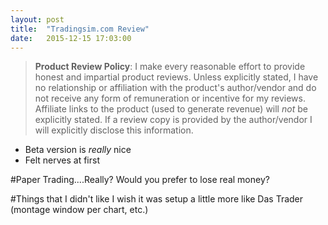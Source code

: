 ```yaml
---
layout: post
title:  "Tradingsim.com Review"
date:   2015-12-15 17:03:00
---
```



> **Product Review Policy**: I make every reasonable effort to provide honest and impartial product reviews. Unless explicitly stated, I have no relationship  or affiliation with the product's author/vendor and do not receive any form of remuneration or incentive for my reviews. Affiliate links to the product (used to generate revenue) will *not* be explicitly stated. If a review copy is provided by the author/vendor I will explicitly disclose this information.

- Beta version is *really* nice
- Felt nerves at first

#Paper Trading....Really?
Would you prefer to lose real money?

#Things that I didn't like
I wish it was setup a little more like Das Trader (montage window per chart, etc.)